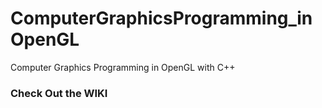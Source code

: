 # ComputerGraphicsProgramming_inOpenGL
Computer Graphics Programming in OpenGL with C++

### Check Out the WIKI
